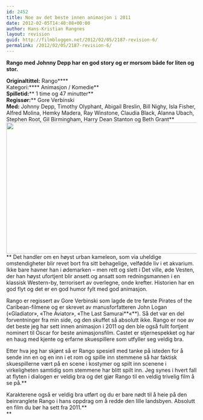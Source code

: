 ```yaml
---
id: 2452
title: Noe av det beste innen animasjon i 2011
date: 2012-02-05T14:40:08+00:00
author: Hans-Kristian Rangnes
layout: revision
guid: http://filmbloggen.net/2012/02/05/2187-revision-6/
permalink: /2012/02/05/2187-revision-6/
---
```

**Rango med Johnny Depp har en god story og er morsom både for liten og stor.**<!--more-->

**Originaltittel:** Rango****  
Kategori:**** Animasjon / Komedie**  
**Spilletid:**** 1 time og 47 minutter**  
**Regissør:**** Gore Verbinski  
**Med:** Johnny Depp, Timothy Olyphant, Abigail Breslin, Bill Nighy, Isla Fisher, Alfred Molina, Hemky Madera, Ray Winstone, Claudia Black, Alanna Ubach, Stephen Root, Gil Birmingham, Harry Dean Stanton og Beth Grant**  
<a href="http://filmbloggen.net/?attachment_id=2188" rel="attachment wp-att-2188"><img class="alignnone size-large wp-image-2188" src="http://filmbloggen.net/wp-content/uploads//2012/01/rango-620x348.jpg" alt="" width="620" height="348" /><br /> </a>** Det handler om en høyst urban kameleon, som via uheldige omstendigheter blir revet bort fra sitt behagelige, velfødde liv i et akvarium. Ikke bare havner han i ødemarken &#8211; men rett og slett i Det ville, øde Vesten, der han høyst ufortjent blir ansett og ansatt som redningsmannen i en klassisk Western-by, terrorisert av overlegne, onde krefter. Historien har en god flyt og det er en god humor fylt med god animasjon.

Rango er regissert av Gore Verbinski som lagde de tre første Pirates of the Caribean-filmene og er skrevet av manusforfatteren John Logan (&laquo;Gladiator&raquo;, &laquo;The Aviator&raquo;, &laquo;The Last Samurai**&laquo;**). Så det var en del forventninger fra min side, og den skuffet så absolutt ikke. Rango er noe av det beste jeg har sett innen animasjon i 2011 og den ble også fullt fortjent nominert til Oscar for beste animasjonsfilm. Castet er stjernespekket og har en haug med kjente og erfarne skuespillere som utfyller seg veldig bra.

Etter hva jeg har skjønt så er Rango spesiell med tanke på isteden for å sende inn en og en inn i et rom og spille inn stemmene så har faktisk skuespillerne vært på en scene i kostymer og spilt inn scenene i virkeligheten samtidig som stemmene har blitt spilt inn. Jeg synes i hvert fall at flyten i dialogen er veldig bra og det gjør Rango til en veldig trivelig film å se på.**</p> 

</strong>Karakterene også er veldig bra utført og du er bare nødt til å heie på den beinranglete Rango i hans oppdrag om å redde den lille landsbyen. Absolutt en film du bør ha sett fra 2011.**  
**